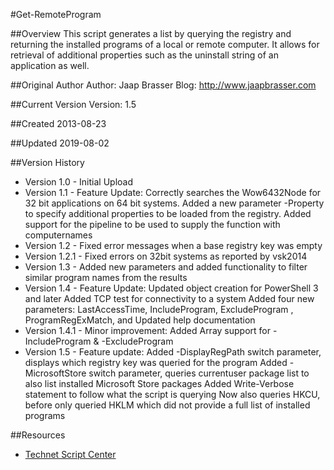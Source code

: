 #Get-RemoteProgram

##Overview
This script generates a list by querying the registry and returning the installed programs of a local or remote computer. It allows for retrieval of additional properties such as the uninstall string of an application as well.

##Original Author
Author: Jaap Brasser
Blog: http://www.jaapbrasser.com

##Current Version
Version: 1.5

##Created
2013-08-23

##Updated
2019-08-02

##Version History
* Version 1.0 - Initial Upload
* Version 1.1 - Feature Update: 
Correctly searches the Wow6432Node for 32 bit applications on 64 bit systems. 
Added a new parameter -Property to specify additional properties to be loaded from the registry. 
Added support for the pipeline to be used to supply the function with computernames
* Version 1.2 - Fixed error messages when a base registry key was empty
* Version 1.2.1 - Fixed errors on 32bit systems as reported by vsk2014
* Version 1.3 - Added new parameters and added functionality to filter similar program names from the results
* Version 1.4 - Feature Update: 
Updated object creation for PowerShell 3 and later
Added TCP test for connectivity to a system
Added four new parameters: LastAccessTime, IncludeProgram, ExcludeProgram
, ProgramRegExMatch, and Updated help documentation
* Version 1.4.1 - Minor improvement: 
Added Array support for -IncludeProgram & -ExcludeProgram
* Version 1.5 - Feature update:
Added -DisplayRegPath switch parameter, displays which registry key was queried for the program
Added -MicrosoftStore switch parameter, queries currentuser package list to also list installed Microsoft Store packages
Added Write-Verbose statement to follow what the script is querying
Now also queries HKCU, before only queried HKLM which did not provide a full list of installed programs

##Resources
* [Technet Script Center](https://gallery.technet.microsoft.com/scriptcenter/Get-RemoteProgram-Get-list-de9fd2b4)

